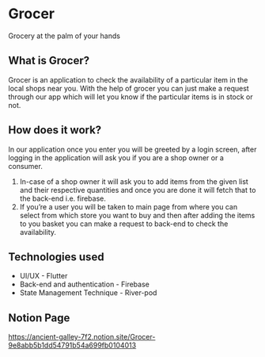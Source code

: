 # Grocer
Grocery at the palm of your hands
## What is Grocer?
Grocer is an application to check the availability of a particular item in the local shops near you. With the help of grocer you can just make a request through our app which will let you know if the particular items is in stock or not.
## How does it work?
In our application once you enter you will be greeted by a login screen, after logging in the application will ask you if you are a shop owner or a consumer. 
1. In-case of a shop owner it will ask you to add items from the given list and their respective quantities and once you are done it will fetch that to the back-end i.e. firebase.
2. If you’re a user you will be taken to main page from where you can select from which store you want to buy and then after adding the items to you basket you can make a request to back-end to check the availability.
## Technologies used
* UI/UX - Flutter
* Back-end and authentication - Firebase
* State Management Technique - River-pod
## Notion Page
https://ancient-galley-7f2.notion.site/Grocer-9e8abb5b1dd54791b54a699fb0104013